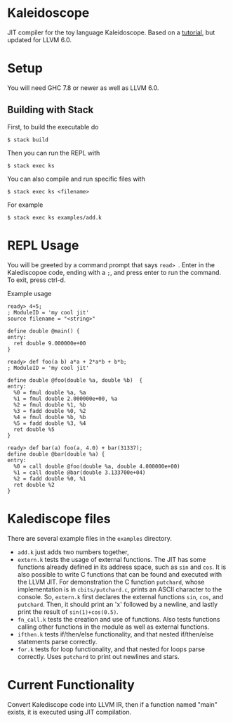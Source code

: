 # Kaleidoscope
JIT compiler for the toy language Kaleidoscope. Based on a [tutorial](http://www.stephendiehl.com/llvm/#chapter-1-introduction), but updated for LLVM 6.0.

# Setup
You will need GHC 7.8 or newer as well as LLVM 6.0.

## Building with Stack
First, to build the executable do

```$ stack build```

Then you can run the REPL with

```$ stack exec ks```

You can also compile and run specific files with

```$ stack exec ks <filename>```

For example

```$ stack exec ks examples/add.k```

# REPL Usage
You will be greeted by a command prompt that says `read> `. Enter in the Kalediscopoe code, ending with a `;`, and press enter to run the command. To exit, press ctrl-d.

Example usage
```
ready> 4+5;
; ModuleID = 'my cool jit'
source filename = "<string>"

define double @main() {
entry:
  ret double 9.000000e+00
}

ready> def foo(a b) a*a + 2*a*b + b*b;
; ModuleID = 'my cool jit'

define double @foo(double %a, double %b)  {
entry:
  %0 = fmul double %a, %a
  %1 = fmul double 2.000000e+00, %a
  %2 = fmul double %1, %b
  %3 = fadd double %0, %2
  %4 = fmul double %b, %b
  %5 = fadd double %3, %4
  ret double %5
}

ready> def bar(a) foo(a, 4.0) + bar(31337);
define double @bar(double %a) {
entry:
  %0 = call double @foo(double %a, double 4.000000e+00)
  %1 = call double @bar(double 3.133700e+04)
  %2 = fadd double %0, %1
  ret double %2
}
```

# Kalediscope files
There are several example files in the `examples` directory. 
  - `add.k` just adds two numbers together, 
  - `extern.k` tests the usage of external functions. The JIT has some functions already defined in its address space, such as `sin` and `cos`. It is also possible to write C functions that can be found and executed with the LLVM JIT. For demonstration the C function `putchard`, whose implementation is in `cbits/putchard.c`, prints an ASCII character to the console. So, `extern.k` first declares the external functions `sin`, `cos`, and `putchard`. Then, it should print an 'x' followed by a newline, and lastly print the result of `sin(1)+cos(0.5)`.
  - `fn_call.k` tests the creation and use of functions. Also tests functions calling other functions in the module as well as external functions.
  - `ifthen.k` tests if/then/else functionality, and that nested if/then/else statements parse correctly.
  - `for.k` tests for loop functionality, and that nested for loops parse correctly. Uses `putchard` to print out newlines and stars.

# Current Functionality
Convert Kalediscope code into LLVM IR, then if a function named "main" exists, it is executed using JIT compilation.


